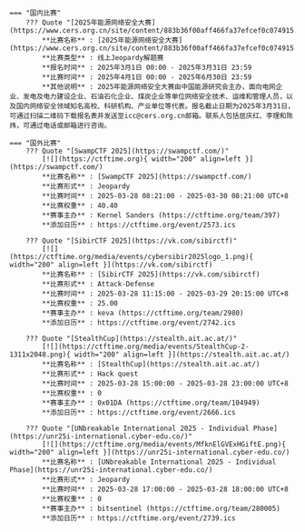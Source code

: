     === "国内比赛"
        ??? Quote "[2025年能源网络安全大赛](https://www.cers.org.cn/site/content/883b36f00aff466fa37efcef0c074915.html)"  
            **比赛名称** : [2025年能源网络安全大赛](https://www.cers.org.cn/site/content/883b36f00aff466fa37efcef0c074915.html)  
            **比赛类型** : 线上Jeopardy解题赛  
            **报名时间** : 2025年3月1日 00:00 - 2025年3月31日 23:59  
            **比赛时间** : 2025年4月1日 00:00 - 2025年6月30日 23:59  
            **其他说明** : 2025年能源网络安全大赛由中国能源研究会主办，面向电网企业、发电及电力建设企业、石油石化企业、煤炭企业等单位网络安全技术、运维和管理人员，以及国内网络安全领域知名高校、科研机构、产业单位等代表。报名截止日期为2025年3月31日，可通过扫描二维码下载报名表并发送至icc@cers.org.cn邮箱。联系人包括屈庆红、李理和陈炜，可通过电话或邮箱进行咨询。  
                
    === "国外比赛"
        ??? Quote "[SwampCTF 2025](https://swampctf.com/)"  
            [![](https://ctftime.org){ width="200" align=left }](https://swampctf.com/)  
            **比赛名称** : [SwampCTF 2025](https://swampctf.com/)  
            **比赛形式** : Jeopardy  
            **比赛时间** : 2025-03-28 08:21:00 - 2025-03-30 08:21:00 UTC+8  
            **比赛权重** : 40.40  
            **赛事主办** : Kernel Sanders (https://ctftime.org/team/397)  
            **添加日历** : https://ctftime.org/event/2573.ics  
            
        ??? Quote "[SibirCTF 2025](https://vk.com/sibirctf)"  
            [![](https://ctftime.org/media/events/cybersibir2025logo_1.png){ width="200" align=left }](https://vk.com/sibirctf)  
            **比赛名称** : [SibirCTF 2025](https://vk.com/sibirctf)  
            **比赛形式** : Attack-Defense  
            **比赛时间** : 2025-03-28 11:15:00 - 2025-03-29 20:15:00 UTC+8  
            **比赛权重** : 25.00  
            **赛事主办** : keva (https://ctftime.org/team/2980)  
            **添加日历** : https://ctftime.org/event/2742.ics  
            
        ??? Quote "[StealthCup](https://stealth.ait.ac.at/)"  
            [![](https://ctftime.org/media/events/StealthCup-2-1311x2048.png){ width="200" align=left }](https://stealth.ait.ac.at/)  
            **比赛名称** : [StealthCup](https://stealth.ait.ac.at/)  
            **比赛形式** : Hack quest  
            **比赛时间** : 2025-03-28 15:00:00 - 2025-03-28 23:00:00 UTC+8  
            **比赛权重** : 0  
            **赛事主办** : 0x01DA (https://ctftime.org/team/104949)  
            **添加日历** : https://ctftime.org/event/2666.ics  
            
        ??? Quote "[UNbreakable International 2025 - Individual Phase](https://unr25i-international.cyber-edu.co/)"  
            [![](https://ctftime.org/media/events/MfknElGVExHGiftE.png){ width="200" align=left }](https://unr25i-international.cyber-edu.co/)  
            **比赛名称** : [UNbreakable International 2025 - Individual Phase](https://unr25i-international.cyber-edu.co/)  
            **比赛形式** : Jeopardy  
            **比赛时间** : 2025-03-28 17:00:00 - 2025-03-28 18:00:00 UTC+8  
            **比赛权重** : 0  
            **赛事主办** : bitsentinel (https://ctftime.org/team/280005)  
            **添加日历** : https://ctftime.org/event/2739.ics  
            